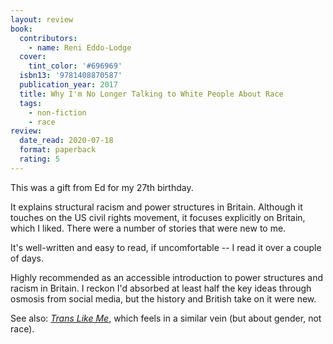 ```yaml
---
layout: review
book:
  contributors:
    - name: Reni Eddo-Lodge
  cover:
    tint_color: '#696969'
  isbn13: '9781408870587'
  publication_year: 2017
  title: Why I'm No Longer Talking to White People About Race
  tags:
    - non-fiction
    - race
review:
  date_read: 2020-07-18
  format: paperback
  rating: 5
---
```


This was a gift from Ed for my 27th birthday.

It explains structural racism and power structures in Britain.
Although it touches on the US civil rights movement, it focuses explicitly on Britain, which I liked.
There were a number of stories that were new to me.

It's well-written and easy to read, if uncomfortable -- I read it over a couple of days.

Highly recommended as an accessible introduction to power structures and racism in Britain.
I reckon I'd absorbed at least half the key ideas through osmosis from social media, but the history and British take on it were new.

See also: [*Trans Like Me*](/2020/trans-like-me/), which feels in a similar vein (but about gender, not race).
